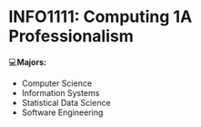 # INFO1111: Computing 1A Professionalism
:computer:**Majors:**<br>
* Computer Science<br> 
* Information Systems<br>
* Statistical Data Science<br>
* Software Engineering

<!-- https://www.webfx.com/tools/emoji-cheat-sheet/ -->


